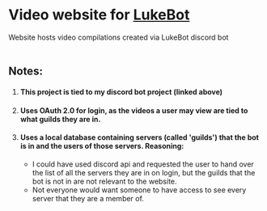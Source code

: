 <h1>Video website for <a href="https://github.com/lukeschwab17/LukeBot">LukeBot</a></h1>
Website hosts video compilations created via LukeBot discord bot
<br></br>
<h2>Notes:</h2>
<ol>
  <li><h4>This project is tied to my discord bot project (linked above)</li>
  <li><h4>Uses OAuth 2.0 for login, as the videos a user may view are tied to what guilds they are in.</li>
  <li><h4>Uses a local database containing servers (called 'guilds') that the bot is in and the users of those servers. Reasoning:</li>
  <ul>
    <li>I could have used discord api and requested the user to hand over the list of all the servers they are in on login, but the guilds that the bot is not in are not relevant to the website.</li>
    <li>Not everyone would want someone to have access to see every server that they are a member of.</li>
  </ul>
</ol>

